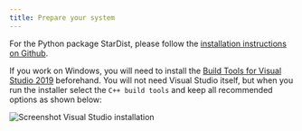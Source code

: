 ```yaml
---
title: Prepare your system
---
```

For the Python package StarDist, please follow the [installation instructions on Github](https://github.com/mpicbg-csbd/stardist).

If you work on Windows, you will need to install the [Build Tools for Visual Studio 2019](https://visualstudio.microsoft.com/downloads/#build-tools-for-visual-studio-2019) beforehand. You will not need Visual Studio itself, but when you run the installer select the `C++ build tools` and keep all recommended options as shown below:

<div class="container-fluid">
  <div class="row">
    <div class="col-xs-12">
      <img src="{{ '/assets/media/install_vs_c_build_tools.PNG' | prepend: site.url }}" class="img-fluid" alt="Screenshot Visual Studio installation">
    </div>
  </div>
</div>

